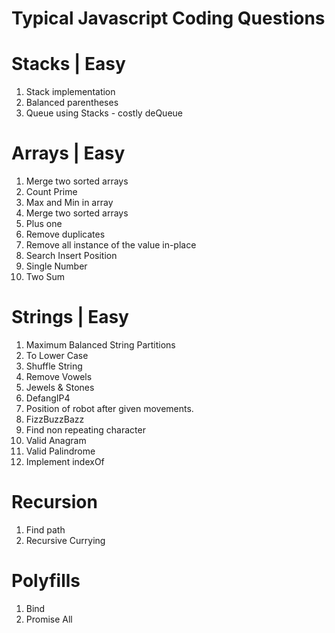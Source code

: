 # Typical Javascript Coding Questions
# Stacks | Easy
1. Stack implementation
2. Balanced parentheses
3. Queue using Stacks - costly deQueue

# Arrays | Easy
1. Merge two sorted arrays 
2. Count Prime
3. Max and Min in array
4. Merge two sorted arrays
5. Plus one
6. Remove duplicates
7. Remove all instance of the value in-place
8. Search Insert Position
9. Single Number
10. Two Sum

# Strings | Easy
1. Maximum Balanced String Partitions
2. To Lower Case
3. Shuffle String
4. Remove Vowels
5. Jewels & Stones
6. DefangIP4 
7. Position of robot after given movements.
8. FizzBuzzBazz
9. Find non repeating character
10. Valid Anagram
11. Valid Palindrome
12. Implement indexOf

# Recursion 
1. Find path
2. Recursive Currying

# Polyfills
1. Bind
2. Promise All